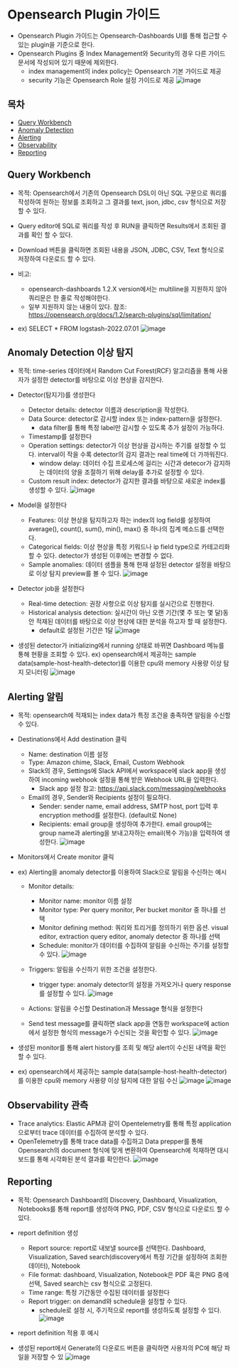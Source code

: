 # Opensearch Plugin 가이드
* Opensearch Plugin 가이드는 Opensearch-Dashboards UI를 통해 접근할 수 있는 plugin을 기준으로 한다.
* Opensearch Plugins 중 Index Management와 Security의 경우 다른 가이드 문서에 작성되어 있기 때문에 제외한다.
   * index management의 index policy는 Opensearch 기본 가이드로 제공
   * security 기능은 Opensearch Role 설정 가이드로 제공 
![image](../figure/plugin.png)

## 목차
* [Query Workbench](https://github.com/chaejin-lee/install-opensearch/new/main/docs#query-workbench)
* [Anomaly Detection](https://github.com/chaejin-lee/install-opensearch/new/main/docs#anomaly-detection-%EC%9D%B4%EC%83%81-%ED%83%90%EC%A7%80) 
* [Alerting](https://github.com/chaejin-lee/install-opensearch/new/main/docs#alerting-%EC%95%8C%EB%A6%BC)
* [Observability](https://github.com/chaejin-lee/install-opensearch/new/main/docs#observability-%EA%B4%80%EC%B8%A1)
* [Reporting](https://github.com/chaejin-lee/install-opensearch/new/main/docs#reporting)

## Query Workbench
* 목적: Opensearch에서 기존의 Opensearch DSL이 아닌 SQL 구문으로 쿼리를 작성하여 원하는 정보를 조회하고 그 결과를 text, json, jdbc, csv 형식으로 저장할 수 있다.
* Query editor에 SQL로 쿼리를 작성 후 RUN을 클릭하면 Results에서 조회된 결과를 확인 할 수 있다.
* Download 버튼을 클릭하면 조회된 내용을 JSON, JDBC, CSV, Text 형식으로 저장하여 다운로드 할 수 있다.
* 비고:
   * opensearch-dashboards 1.2.X version에서는 multiline을 지원하지 않아 쿼리문은 한 줄로 작성해야한다.
   * 일부 지원하지 않는 내용이 있다. 참조: https://opensearch.org/docs/1.2/search-plugins/sql/limitation/

* ex) SELECT * FROM logstash-2022.07.01
![image](../figure/query-workbench.png)

## Anomaly Detection 이상 탐지
* 목적: time-series 데이터에서 Random Cut Forest(RCF) 알고리즘을 통해 사용자가 설정한 detector를 바탕으로 이상 현상을 감지한다.
* Detector(탐지기)를 생성한다
   * Detector details: detector 이름과 description을 작성한다.
   * Data Source: detector로 감시할 index 또는 index-pattern을 설정한다.
      * data filter를 통해 특정 label만 감시할 수 있도록 추가 설정이 가능하다.
   * Timestamp를 설정한다
   * Operation settings: detector가 이상 현상을 감시하는 주기를 설정할 수 있다. interval이 작을 수록 detector의 감지 결과는 real time에 더 가까워진다.
      * window delay: 데이터 수집 프로세스에 걸리는 시간과 detecor가 감지하는 데이터의 양을 조절하기 위해 delay를 추가로 설정할 수 있다. 
   * Custom result index: detector가 감지한 결과를 바탕으로 새로운 index를 생성할 수 있다.
![image](../figure/anomaly-detection1.png) 
* Model을 설정한다
   * Features: 이상 현상을 탐지하고자 하는 index의 log field를 설정하여 average(), count(), sum(), min(), max() 중 하나의 집계 메소드를 선택한다.
   * Categorical fields: 이상 현상을 특정 키워드나 ip field type으로 카테고리화 할 수 있다. detector가 생성된 이후에는 변경할 수 없다.
   * Sample anomalies: 데이터 샘플을 통해 현재 설정된 detector 설정을 바탕으로 이상 탐지 preview를 볼 수 있다.
![image](../figure/anomaly-detection2.png)
* Detector job을 설정한다
   * Real-time detection: 권장 사항으로 이상 탐지를 실시간으로 진행한다.
   * Historical analysis detection: 실시간이 아닌 오랜 기간(몇 주 또는 몇 달)동안 적재된 데이터를 바탕으로 이상 현상에 대한 분석을 하고자 할 때 설정한다.
      * default로 설정된 기간은 1달 
![image](../figure/anomaly-detection3.png)

* 생성된 detector가 initializing에서 running 상태로 바뀌면 Dashboard 메뉴를 통해 현황을 조회할 수 있다.
ex) opensearch에서 제공하는 sample data(sample-host-health-detector)를 이용한 cpu와 memory 사용량 이상 탐지 모니터링
![image](../figure/example-detection.png)

## Alerting 알림
* 목적: opensearch에 적재되는 index data가 특정 조건을 충족하면 알림을 수신할 수 있다.
* Destinations에서 Add destination 클릭
   * Name: destination 이름 설정
   * Type: Amazon chime, Slack, Email, Custom Webhook
   * Slack의 경우, Settings에 Slack API에서 workspace에 slack app을 생성하여 incoming webhook 설정을 통해 받은 Webhook URL을 입력한다.
      * Slack app 설정 참고: https://api.slack.com/messaging/webhooks
   * Email의 경우, Sender와 Recipients 설정이 필요하다.
      * Sender: sender name, email address, SMTP host, port 입력 후 encryption method를 설정한다. (default로 None)
      * Recipients:  email group을 생성하여 추가한다. email group에는 group name과 alerting을 보내고자하는 email(복수 가능)을 입력하여 생성한다.
![image](../figure/destination.png)

* Monitors에서 Create monitor 클릭
* ex) Alerting을 anomaly detector를 이용하여 Slack으로 알림을 수신하는 예시

   * Monitor details:
      * Monitor name: monitor 이름 설정
      * Monitor type: Per query monitor, Per bucket monitor 중 하나를 선택
      * Monitor defining method: 쿼리와 트리거를 정의하기 위한 옵션. visual editor, extraction query editor, anomaly detector 중 하나를 선택
      * Schedule: monitor가 데이터를 수집하여 알림을 수신하는 주기를 설정할 수 있다.
![image](../figure/monitor1.png)

   * Triggers: 알림을 수신하기 위한 조건을 설정한다.
      * trigger type: anomaly detector의 설정을 가져오거나 query response를 설정할 수 있다.
![image](../figure/monitor2.png)

   * Actions: 알림을 수신할 Destination과 Message 형식을 설정한다
   * Send test message를 클릭하면 slack app을 연동한 workspace에 action에서 설정한 형식의 message가 수신되는 것을 확인할 수 있다. 
![image](../figure/monitor3.png)

* 생성된 monitor를 통해 alert history를 조회 및 해당 alert이 수신된 내역을 확인할 수 있다.
* ex) opensearch에서 제공하는 sample data(sample-host-health-detector)를 이용한 cpu와 memory 사용량 이상 탐지에 대한 알림 수신
![image](../figure/example-alert1.png)
![image](../figure/example-alert2.png)

## Observability 관측
* Trace analytics: Elastic APM과 같이 Opentelemetry를 통해 특정 application으로부터 trace 데이터를 수집하여 분석할 수 있다.
* OpenTelemetry를 통해 trace data를 수집하고 Data prepper를 통해 Opensearch의 document 형식에 맞게 변환하여 Opensearch에 적재하면 대시보드를 통해 시각화된 분석 결과를 확인한다.
![image](../figure/trace-analytics.png)

## Reporting
* 목적: Opensearch Dashboard의 Discovery, Dashboard, Visualization, Notebooks를 통해 report를 생성하여 PNG, PDF, CSV 형식으로 다운로드 할 수 있다.
* report definition 생성
   * Report source: report로 내보낼 source를 선택한다. Dashboard, Visualization, Saved search(discovery에서 특정 기간을 설정하여 조회한 데이터), Notebook
   * File format: dashboard, Visualization, Notebook은 PDF 혹은 PNG 중에 선택, Saved search는 csv 형식으로 고정된다.
   * Time range: 특정 기간동안 수집된 데이터를 설정한다
   * Report trigger: on demand와 schedule을 설정할 수 있다.
      * schedule로 설정 시, 주기적으로 report를 생성하도록 설정할 수 있다.   
![image](../figure/report1.png)

* report definition 적용 후 예시
* 생성된 report에서 Generate의 다운로드 버튼을 클릭하면 사용자의 PC에 해당 파일을 저장할 수 있
![image](../figure/report2.png)
